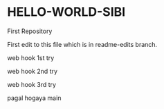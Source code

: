 # HELLO-WORLD-SIBI
First Repository

First edit to this file which is in readme-edits branch.

web hook 1st try

web hook 2nd try

web hook 3rd try

pagal hogaya main
